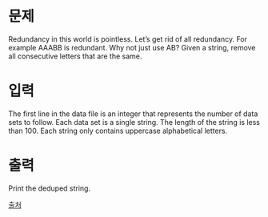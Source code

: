 # 문제

Redundancy in this world is pointless. Let’s get rid of all redundancy. For example AAABB is redundant. Why not just use AB? Given a string, remove all consecutive letters that are the same.

# 입력

The first line in the data file is an integer that represents the number of data sets to follow. Each data set is a single string. The length of the string is less than 100. Each string only contains uppercase alphabetical letters.

# 출력

Print the deduped string.

[출처](https://www.acmicpc.net/problem/5357)
